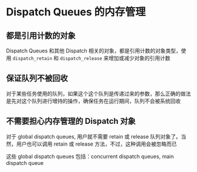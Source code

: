 # Dispatch Queues 的内存管理

## 都是引用计数的对象

Dispatch Queues 和其他 Dispatch 相关的对象，都是引用计数的对象类型，使用 `dispatch_retain` 和 `dispatch_release` 来增加或减少对象的引用计数

## 保证队列不被回收

对于某些任务使用的队列，如果这个这个队列是传递过来的参数，那么正确的做法是先对这个队列进行增持的操作，确保任务在运行期间，队列不会被系统回收

## 不需要担心内存管理的 Dispatch 对象

对于 global dispatch queues, 用户就不需要 retain 或 release 队列对象了。当然，用户也可以调用 retain 或 release 方法，不过，这种调用会被忽略而已

这些 global dispatch queues 包括：concurrent dispatch queues, main dispatch queue

